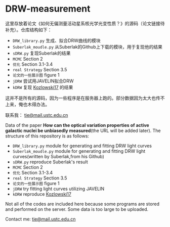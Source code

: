 # DRW-measurement

这里存放着论文《如何无偏测量活动星系核光学光变性质？》的源码（论文链接待补充）。仓库结构如下：

* `DRW_library.py` 生成、拟合DRW曲线的模块
* `Suberlak_moudle.py` 从Suberlak的Github上下载的模块，用于复现他的结果
* `sDRW.py` 复现Suberlak的结果
* `MCMC` Section 2
* `优化` Section 3.1-3.4
* `real Strategy` Section 3.5
* `论文的一些展示图` figure 1
* `jDRW` 尝试用JAVELIN拟合DRW
* `kDRW` 复现 [Kozlowski17](https://ui.adsabs.harvard.edu/abs/2017A%26A...597A.128K/abstract) 的结果
  
这并不是所有的源码，因为一些程序是在服务器上跑的。部分数据因为太大也传不上来，俺也木得办法。

联系我： tie@mail.ustc.edu.cn

Data of the paper **How can the optical variation properties of active galactic nuclei be unbiasedly measured**(the URL will be added later). The structure of this repository is as follows:

* `DRW_library.py` module for generating and fitting DRW light curves
* `Suberlak_moudle.py` module for generating and fitting DRW light curves(written by Suberlak,from his Github)
* `sDRW.py` reproduce Suberlak's result
* `MCMC` Section 2
* `优化` Section 3.1-3.4
* `real Strategy` Section 3.5
* `论文的一些展示图` figure 1
* `jDRW`  try fitting light curves utilizing JAVELIN
* `kDRW` reproduce [Kozlowski17](https://ui.adsabs.harvard.edu/abs/2017A%26A...597A.128K/abstract) 

Not all of the codes are included here because some programs are stored and performed on the server. Some data is too large to be uploaded.

Contact me: tie@mail.ustc.edu.cn
